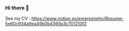 ### Hi there 👋

See my CV : 
https://www.notion.so/emersoneho/Resume-5e60c934a9ea49b0b4369a3c701210f2

<!--
**emersoneho/emersoneho** is a ✨ _special_ ✨ repository because its `README.md` (this file) appears on your GitHub profile.

Here are some ideas to get you started:

- 🔭 I’m currently working on ...
- 🌱 I’m currently learning ...
- 👯 I’m looking to collaborate on ...
- 🤔 I’m looking for help with ...
- 💬 Ask me about ...
- 📫 How to reach me: ...
- 😄 Pronouns: ...
- ⚡ Fun fact: ...
-->
